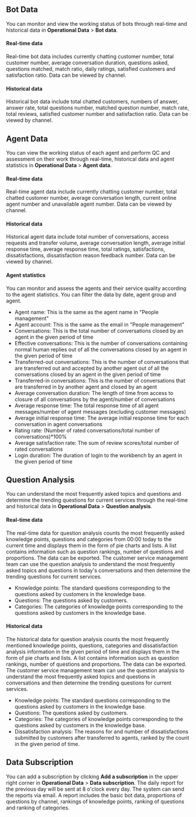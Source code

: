 ﻿## Bot Data
You can monitor and view the working status of bots through real-time and historical data in **Operational Data** > **Bot data**.

#### Real-time data
Real-time bot data includes currently chatting customer number, total customer number, average conversation duration, questions asked, questions matched, match ratio, daily ratings, satisfied customers and satisfaction ratio. Data can be viewed by channel.

#### Historical data
Historical bot data include total chatted customers, numbers of answer, answer rate, total questions number, matched question number, match rate, total reviews, satisfied customer number and satisfaction ratio. Data can be viewed by channel.

## Agent Data
You can view the working status of each agent and perform QC and assessment on their work through real-time, historical data and agent statistics in **Operational Data** > **Agent data**.

#### Real-time data
Real-time agent data include  currently chatting customer number, total chatted customer number, average conversation length, current online agent number and unavailable agent number. Data can be viewed by channel.

#### Historical data
Historical agent data include total number of conversations, access requests and transfer volume, average conversation length, average initial response time, average response time, total ratings, satisfactions, dissatisfactions, dissatisfaction reason feedback number. Data can be viewed by channel.

#### Agent statistics
You can monitor and assess the agents and their service quality according to the agent statistics. You can filter the data by date, agent group and agent.
- Agent name: This is the same as the agent name in "People management"
- Agent account: This is the same as the email in "People management"
- Conversations: This is the total number of conversations closed by an agent in the given period of time
- Effective conversations: This is the number of conversations containing normal human replies out of all the conversations closed by an agent in the given period of time
- Transferred-out conversations: This is the number of conversations that are transferred out and accepted by another agent out of all the conversations closed by an agent in the given period of time
- Transferred-in conversations: This is the number of conversations that are transferred in by another agent and closed by an agent
- Average conversation duration: The length of time from access to closure of all conversations by the agent/number of conversations
- Average response time: The total response time of all agent messages/number of agent messages (excluding customer messages)
- Average initial response time: The average initial response time for each conversation in agent conversations
- Rating rate: (Number of rated conversations/total number of conversations)\*100%
- Average satisfaction rate: The sum of review scores/total number of rated conversations
- Login duration: The duration of login to the workbench by an agent in the given period of time

## Question Analysis
You can understand the most frequently asked topics and questions and determine the trending questions for current services through the real-time and historical data in **Operational Data** > **Question analysis**.

#### Real-time data
The real-time data for question analysis counts the most frequently asked knowledge points, questions and categories from 00:00 today to the current time and displays them in the form of pie charts and lists. A list contains information such as question rankings, number of questions and proportions. The data can be exported.
The customer service management team can use the question analysis to understand the most frequently asked topics and questions in today's conversations and then determine the trending questions for current services.
- Knowledge points: The standard questions corresponding to the questions asked by customers in the knowledge base.
- Questions: The questions asked by customers.
- Categories: The categories of knowledge points corresponding to the questions asked by customers in the knowledge base.

#### Historical data
The historical data for question analysis counts the most frequently mentioned knowledge points, questions, categories and dissatisfaction analysis information in the given period of time and displays them in the form of pie charts and lists. A list contains information such as question rankings, number of questions and proportions. The data can be exported.
The customer service management team can use the question analysis to understand the most frequently asked topics and questions in conversations and then determine the trending questions for current services.
- Knowledge points: The standard questions corresponding to the questions asked by customers in the knowledge base.
- Questions: The questions asked by customers.
- Categories: The categories of knowledge points corresponding to the questions asked by customers in the knowledge base.
- Dissatisfaction analysis: The reasons for and number of dissatisfactions submitted by customers after transferred to agents, ranked by the count in the given period of time.

## Data Subscription
You can add a subscription by clicking **Add a subscription** in the upper right corner in **Operational Data** > **Data subscription**. The daily report for the previous day will be sent at 8 o'clock every day.
The system can send the reports via email. A report includes the basic bot data, proportions of questions by channel, rankings of knowledge points, ranking of questions and ranking of categories.
